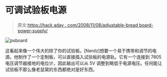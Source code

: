 # 可调试验板电源

> 原文:[https://hack aday . com/2008/11/08/adjustable-bread board-power-supply/](https://hackaday.com/2008/11/08/adjustable-breadboard-power-supply/)

![psboard](../Images/9a616cad7285330f2d4c0c3143d79aeb.png "psboard")

这看起来像一个伟大的除了你的试验板。[Nerdz]想要一个易于携带和调节的电源。他制作了一个定制板，可以直接插入试验板的电源轨。它有一个连接到 7805 电压调节器接地的电位计，因此输出可以从 5V 调整到略低于电源电压。任何能让试验板不那么像老鼠窝的东西都绝对是好东西。